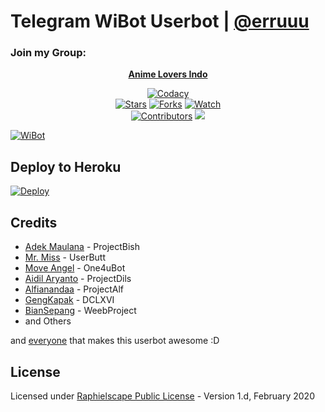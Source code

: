 # Telegram WiBot Userbot | <a href="https://t.me/erruuu">@erruuu</a>

### Join my Group:
<p align="center"><b><a href="https://t.me/grup_anime_indo">Anime Lovers Indo</a></b></p>

<p align="center">
    <a href="https://app.codacy.com/gh/EruBot/WiBot/dashboard"> <img src="https://img.shields.io/codacy/grade/a723cb464d5a4d25be3152b5d71de82d?color=blue&logo=codacy&style=flat-square" alt="Codacy" /></a><br>
    <a href="https://github.com/EruBot/WiBot/stargazers"> <img src="https://img.shields.io/github/stars/EruBot/WiBot?logo=github&style=flat-square" alt="Stars" /></a>
    <a href="https://github.com/EruBot/WiBot/network/members"> <img src="https://img.shields.io/github/forks/EruBot/WiBot?logo=github&style=flat-square" alt="Forks" /></a>
    <a href="https://github.com/EruBot/WiBot/watchers"> <img src="https://img.shields.io/github/watchers/EruBot/WiBot?logo=github&style=flat-square" alt="Watch" /></a><br>
    <a href="https://github.com/EruBot/WiBot/graphs/contributors"> <img src="https://img.shields.io/github/contributors/EruBot/WiBot?color=blue&style=flat-square" alt="Contributors" /></a>
    <a href="https://pypi.org/project/Telethon/"> <img src="https://img.shields.io/pypi/v/telethon?label=telethon&logo=pypi&logoColor=white&style=flat-square" /></a>
</p>

[![WiBot](https://telegra.ph/file/dd8a0259b533ab4accf1d.jpg)](https://t.me/erruuu)


## Deploy to Heroku

[![Deploy](https://www.herokucdn.com/deploy/button.svg)](https://heroku.com/deploy?template=https://github.com/EruBot/WiBot)


## Credits
* [Adek Maulana](https://github.com/adekmaulana) - ProjectBish
* [Mr. Miss](https://github.com/keselekpermen69) - UserButt
* [Move Angel](https://github.com/MoveAngel) - One4uBot
* [Aidil Aryanto](https://github.com/aidilaryanto) - ProjectDils
* [Alfianandaa](https://github.com/alfianandaa) - ProjectAlf
* [GengKapak](https://github.com/GengKapak) - DCLXVI
* [BianSepang](https://github.com/BianSepang) - WeebProject
* and Others

and [everyone](https://github.com/EruBot/BotGabut/graphs/contributors) that makes this userbot awesome :D

## License
Licensed under [Raphielscape Public License](https://github.com/Scroxy-X/BotGabut/blob/master/LICENSE) - Version 1.d, February 2020
